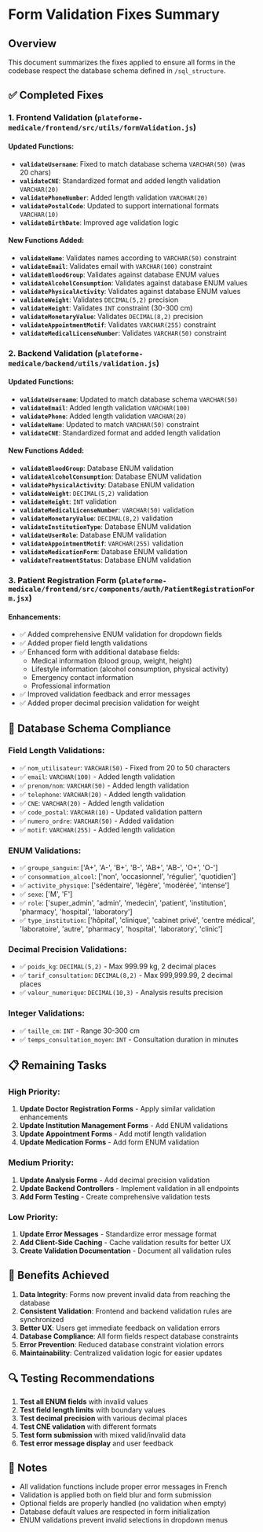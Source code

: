 # Form Validation Fixes Summary

## Overview
This document summarizes the fixes applied to ensure all forms in the codebase respect the database schema defined in `/sql_structure`.

## ✅ Completed Fixes

### 1. Frontend Validation (`plateforme-medicale/frontend/src/utils/formValidation.js`)

#### Updated Functions:
- **`validateUsername`**: Fixed to match database schema `VARCHAR(50)` (was 20 chars)
- **`validateCNE`**: Standardized format and added length validation `VARCHAR(20)`
- **`validatePhoneNumber`**: Added length validation `VARCHAR(20)`
- **`validatePostalCode`**: Updated to support international formats `VARCHAR(10)`
- **`validateBirthDate`**: Improved age validation logic

#### New Functions Added:
- **`validateName`**: Validates names according to `VARCHAR(50)` constraint
- **`validateEmail`**: Validates email with `VARCHAR(100)` constraint
- **`validateBloodGroup`**: Validates against database ENUM values
- **`validateAlcoholConsumption`**: Validates against database ENUM values
- **`validatePhysicalActivity`**: Validates against database ENUM values
- **`validateWeight`**: Validates `DECIMAL(5,2)` precision
- **`validateHeight`**: Validates `INT` constraint (30-300 cm)
- **`validateMonetaryValue`**: Validates `DECIMAL(8,2)` precision
- **`validateAppointmentMotif`**: Validates `VARCHAR(255)` constraint
- **`validateMedicalLicenseNumber`**: Validates `VARCHAR(50)` constraint

### 2. Backend Validation (`plateforme-medicale/backend/utils/validation.js`)

#### Updated Functions:
- **`validateUsername`**: Updated to match database schema `VARCHAR(50)`
- **`validateEmail`**: Added length validation `VARCHAR(100)`
- **`validatePhone`**: Added length validation `VARCHAR(20)`
- **`validateName`**: Updated to match `VARCHAR(50)` constraint
- **`validateCNE`**: Standardized format and added length validation

#### New Functions Added:
- **`validateBloodGroup`**: Database ENUM validation
- **`validateAlcoholConsumption`**: Database ENUM validation
- **`validatePhysicalActivity`**: Database ENUM validation
- **`validateWeight`**: `DECIMAL(5,2)` validation
- **`validateHeight`**: `INT` validation
- **`validateMedicalLicenseNumber`**: `VARCHAR(50)` validation
- **`validateMonetaryValue`**: `DECIMAL(8,2)` validation
- **`validateInstitutionType`**: Database ENUM validation
- **`validateUserRole`**: Database ENUM validation
- **`validateAppointmentMotif`**: `VARCHAR(255)` validation
- **`validateMedicationForm`**: Database ENUM validation
- **`validateTreatmentStatus`**: Database ENUM validation

### 3. Patient Registration Form (`plateforme-medicale/frontend/src/components/auth/PatientRegistrationForm.jsx`)

#### Enhancements:
- ✅ Added comprehensive ENUM validation for dropdown fields
- ✅ Added proper field length validations
- ✅ Enhanced form with additional database fields:
  - Medical information (blood group, weight, height)
  - Lifestyle information (alcohol consumption, physical activity)
  - Emergency contact information
  - Professional information
- ✅ Improved validation feedback and error messages
- ✅ Added proper decimal precision validation for weight

## 🔧 Database Schema Compliance

### Field Length Validations:
- ✅ `nom_utilisateur`: `VARCHAR(50)` - Fixed from 20 to 50 characters
- ✅ `email`: `VARCHAR(100)` - Added length validation
- ✅ `prenom/nom`: `VARCHAR(50)` - Added length validation
- ✅ `telephone`: `VARCHAR(20)` - Added length validation
- ✅ `CNE`: `VARCHAR(20)` - Added length validation
- ✅ `code_postal`: `VARCHAR(10)` - Updated validation pattern
- ✅ `numero_ordre`: `VARCHAR(50)` - Added validation
- ✅ `motif`: `VARCHAR(255)` - Added length validation

### ENUM Validations:
- ✅ `groupe_sanguin`: ['A+', 'A-', 'B+', 'B-', 'AB+', 'AB-', 'O+', 'O-']
- ✅ `consommation_alcool`: ['non', 'occasionnel', 'régulier', 'quotidien']
- ✅ `activite_physique`: ['sédentaire', 'légère', 'modérée', 'intense']
- ✅ `sexe`: ['M', 'F']
- ✅ `role`: ['super_admin', 'admin', 'medecin', 'patient', 'institution', 'pharmacy', 'hospital', 'laboratory']
- ✅ `type_institution`: ['hôpital', 'clinique', 'cabinet privé', 'centre médical', 'laboratoire', 'autre', 'pharmacy', 'hospital', 'laboratory', 'clinic']

### Decimal Precision Validations:
- ✅ `poids_kg`: `DECIMAL(5,2)` - Max 999.99 kg, 2 decimal places
- ✅ `tarif_consultation`: `DECIMAL(8,2)` - Max 999,999.99, 2 decimal places
- ✅ `valeur_numerique`: `DECIMAL(10,3)` - Analysis results precision

### Integer Validations:
- ✅ `taille_cm`: `INT` - Range 30-300 cm
- ✅ `temps_consultation_moyen`: `INT` - Consultation duration in minutes

## 📋 Remaining Tasks

### High Priority:
1. **Update Doctor Registration Forms** - Apply similar validation enhancements
2. **Update Institution Management Forms** - Add ENUM validations
3. **Update Appointment Forms** - Add motif length validation
4. **Update Medication Forms** - Add form ENUM validation

### Medium Priority:
1. **Update Analysis Forms** - Add decimal precision validation
2. **Update Backend Controllers** - Implement validation in all endpoints
3. **Add Form Testing** - Create comprehensive validation tests

### Low Priority:
1. **Update Error Messages** - Standardize error message format
2. **Add Client-Side Caching** - Cache validation results for better UX
3. **Create Validation Documentation** - Document all validation rules

## 🎯 Benefits Achieved

1. **Data Integrity**: Forms now prevent invalid data from reaching the database
2. **Consistent Validation**: Frontend and backend validation rules are synchronized
3. **Better UX**: Users get immediate feedback on validation errors
4. **Database Compliance**: All form fields respect database constraints
5. **Error Prevention**: Reduced database constraint violation errors
6. **Maintainability**: Centralized validation logic for easier updates

## 🔍 Testing Recommendations

1. **Test all ENUM fields** with invalid values
2. **Test field length limits** with boundary values
3. **Test decimal precision** with various decimal places
4. **Test CNE validation** with different formats
5. **Test form submission** with mixed valid/invalid data
6. **Test error message display** and user feedback

## 📝 Notes

- All validation functions include proper error messages in French
- Validation is applied both on field blur and form submission
- Optional fields are properly handled (no validation when empty)
- Database default values are respected in form initialization
- ENUM validations prevent invalid selections in dropdown menus 